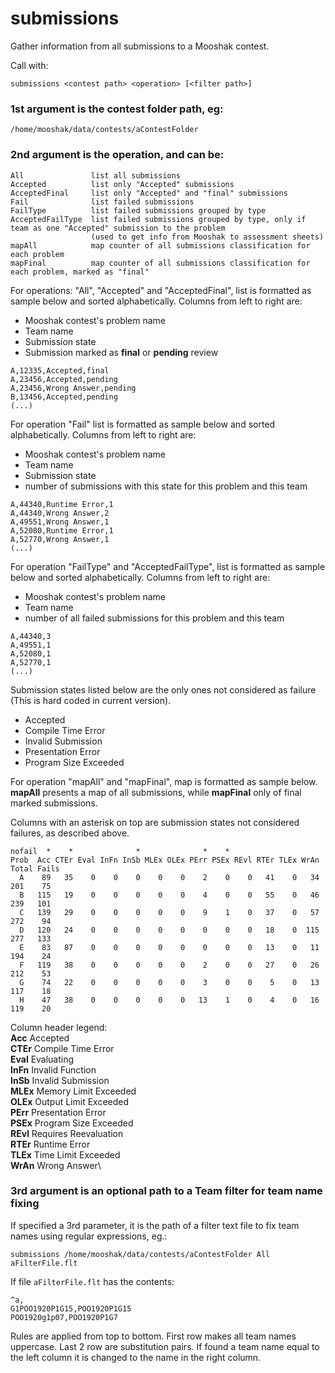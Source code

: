 # submissions
Gather information from all submissions to a Mooshak contest.

Call with:

`submissions <contest path> <operation> [<filter path>]`


### 1st argument is the contest folder path, eg:
 
 `/home/mooshak/data/contests/aContestFolder`
 
 
### 2nd argument is the operation, and can be:
``` 
All               list all submissions
Accepted          list only "Accepted" submissions
AcceptedFinal     list only "Accepted" and "final" submissions
Fail              list failed submissions
FailType          list failed submissions grouped by type
AcceptedFailType  list failed submissions grouped by type, only if team as one "Accepted" submission to the problem
                  (used to get info from Mooshak to assessment sheets)
mapAll            map counter of all submissions classification for each problem
mapFinal          map counter of all submissions classification for each problem, marked as "final"
```

For operations: "All", "Accepted" and "AcceptedFinal", list is formatted as sample below and sorted alphabetically.
Columns from left to right are:

- Mooshak contest's problem name
- Team name
- Submission state
- Submission marked as **final** or **pending** review

 ``` 
 A,12335,Accepted,final
 A,23456,Accepted,pending
 A,23456,Wrong Answer,pending
 B,13456,Accepted,pending
 (...)
 ``` 
 For operation "Fail" list is formatted as sample below and sorted alphabetically.
 Columns from left to right are:

- Mooshak contest's problem name
- Team name
- Submission state
- number of submissions with this state for this problem and this team

 ``` 
 A,44340,Runtime Error,1
 A,44340,Wrong Answer,2
 A,49551,Wrong Answer,1
 A,52080,Runtime Error,1
 A,52770,Wrong Answer,1
 (...)
 ``` 
 For operation "FailType" and "AcceptedFailType", list is formatted as sample below and sorted alphabetically.
 Columns from left to right are:

- Mooshak contest's problem name
- Team name
- number of all failed submissions for this problem and this team

 ``` 
 A,44340,3
 A,49551,1
 A,52080,1
 A,52770,1
 (...)
 ``` 
 Submission states listed below are the only ones not considered as failure	(This is hard coded in current version).
 -	Accepted
 -	Compile Time Error
 -	Invalid Submission
 -	Presentation Error
 -	Program Size Exceeded

For operation "mapAll" and "mapFinal", map is formatted as sample below.
**mapAll** presents a map of all submissions, while **mapFinal** only of final marked submissions.   

Columns with an asterisk on top are submission states not considered failures, as described above.

 ``` 
 nofail  *    *              *              *    *
 Prob  Acc CTEr Eval InFn InSb MLEx OLEx PErr PSEx REvl RTEr TLEx WrAn Total Fails
   A    89   35    0    0    0    0    0    2    0    0   41    0   34   201    75
   B   115   19    0    0    0    0    0    4    0    0   55    0   46   239   101
   C   139   29    0    0    0    0    0    9    1    0   37    0   57   272    94
   D   120   24    0    0    0    0    0    0    0    0   18    0  115   277   133
   E    83   87    0    0    0    0    0    0    0    0   13    0   11   194    24
   F   119   38    0    0    0    0    0    2    0    0   27    0   26   212    53
   G    74   22    0    0    0    0    0    3    0    0    5    0   13   117    18
   H    47   38    0    0    0    0    0   13    1    0    4    0   16   119    20
``` 
Column header legend:\
**Acc** Accepted\
**CTEr** Compile Time Error\
**Eval** Evaluating\
**InFn** Invalid Function\
**InSb** Invalid Submission\
**MLEx** Memory Limit Exceeded\
**OLEx** Output Limit Exceeded\
**PErr** Presentation Error\
**PSEx** Program Size Exceeded\
**REvl** Requires Reevaluation\
**RTEr** Runtime Error\
**TLEx** Time Limit Exceeded\
**WrAn** Wrong Answer\


### 3rd argument is an optional path to a Team filter for team name fixing
If specified a 3rd parameter, it is the path of a filter text file to fix team names using regular expressions, eg.:

`submissions /home/mooshak/data/contests/aContestFolder All aFilterFile.flt`

If file `aFilterFile.flt` has the contents:

```
^a,
G1POO1920P1G15,POO1920P1G15
POO1920g1p07,POO1920P1G7
```

Rules are applied from top to bottom. First row makes all team names uppercase. Last 2 row are substitution pairs. If found a team name equal to the left column it is changed to the name in the right column.
